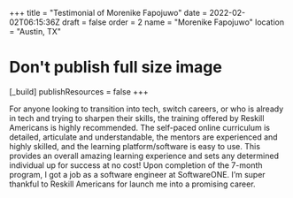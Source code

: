 +++
title = "Testimonial of Morenike Fapojuwo"
date = 2022-02-02T06:15:36Z
draft = false
order = 2
name = "Morenike Fapojuwo"
location = "Austin, TX"

# Don't publish full size image
[_build]
publishResources = false
+++

For anyone looking to transition into tech, switch careers, or who is already in tech and trying to sharpen their skills, the training offered by Reskill Americans is highly recommended. The self-paced online curriculum is detailed, articulate and understandable, the mentors are experienced and highly skilled, and the learning platform/software is easy to use. This provides an overall amazing learning experience and sets any determined individual up for success at no cost! Upon completion of the 7-month program, I got a job as a software engineer at SoftwareONE. I’m super thankful to Reskill Americans for launch me into a promising career.
